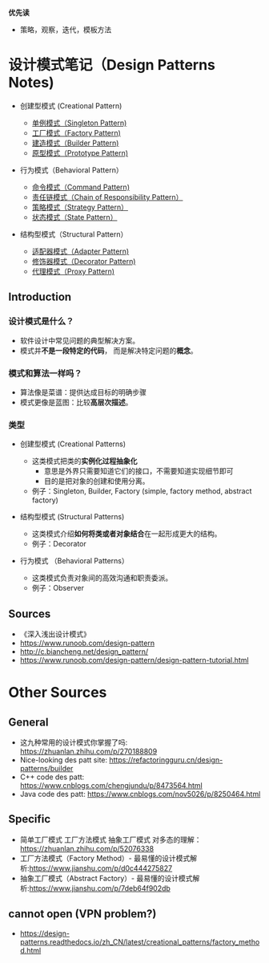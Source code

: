 **优先读**

- 策略，观察，迭代，模板方法

# 设计模式笔记（Design Patterns Notes)

- 创建型模式 (Creational Pattern)
  - [单例模式（Singleton Pattern)](./creational_patterns/singleton_pattern.md)
  - [工厂模式（Factory Pattern)](./creational_patterns/factory_pattern.md)
  - [建造模式（Builder Pattern)](./creational_patterns/builder_pattern.md)
  - [原型模式（Prototype Pattern)](./creational_patterns/prototype_pattern.md)

- 行为模式（Behavioral Pattern）
  - [命令模式（Command Pattern)](./behavioural_patterns/command_pattern.md)
  - [责任链模式（Chain of Responsibility Pattern）](./behavioural_patterns/chain_of_responsibility_pattern.md)
  - [策略模式（Strategy Pattern）](./behavioural_patterns/strategy_pattern.md)
  - [状态模式（State Pattern）](./behavioural_patterns/state_pattern.md)

- 结构型模式（Structural Pattern）
  - [适配器模式（Adapter Pattern)](./structural_patterns/adapter_pattern.md)
  - [修饰器模式（Decorator Pattern)](./structural_patterns/decorator_pattern.md)
  - [代理模式（Proxy Pattern)](./structural_patterns/proxy_pattern.md)

## Introduction

### 设计模式是什么？

- 软件设计中常见问题的典型解决方案。
- 模式并**不是一段特定的代码**， 而是解决特定问题的**概念**。

### 模式和算法一样吗？

- 算法像是菜谱：提供达成目标的明确步骤
- 模式更像是蓝图：比较**高层次描述**。

### 类型

- 创建型模式 (Creational Patterns)
  - 这类模式把类的**实例化过程抽象化**
    - 意思是外界只需要知道它们的接口，不需要知道实现细节即可
    - 目的是把对象的创建和使用分离。
  - 例子：Singleton, Builder, Factory (simple, factory method, abstract factory)

- 结构型模式 (Structural Patterns)
  - 这类模式介绍**如何将类或者对象结合**在一起形成更大的结构。
  - 例子：Decorator

- 行为模式 （Behavioral Patterns）
  - 这类模式负责对象间的高效沟通和职责委派。
  - 例子：Observer

## Sources

- 《深入浅出设计模式》
- <https://www.runoob.com/design-pattern>
- <http://c.biancheng.net/design_pattern/>
- <https://www.runoob.com/design-pattern/design-pattern-tutorial.html>

# Other Sources

## General

- 这九种常用的设计模式你掌握了吗: <https://zhuanlan.zhihu.com/p/270188809>
- Nice-looking des patt site: <https://refactoringguru.cn/design-patterns/builder>
- C++ code des patt: <https://www.cnblogs.com/chengjundu/p/8473564.html>
- Java code des patt: <https://www.cnblogs.com/nov5026/p/8250464.html>

## Specific

- 简单工厂模式 工厂方法模式 抽象工厂模式 对多态的理解：<https://zhuanlan.zhihu.com/p/52076338>
- 工厂方法模式（Factory Method）- 最易懂的设计模式解析:<https://www.jianshu.com/p/d0c444275827>
- 抽象工厂模式（Abstract Factory）- 最易懂的设计模式解析:<https://www.jianshu.com/p/7deb64f902db>

## cannot open (VPN problem?)

- <https://design-patterns.readthedocs.io/zh_CN/latest/creational_patterns/factory_method.html>
